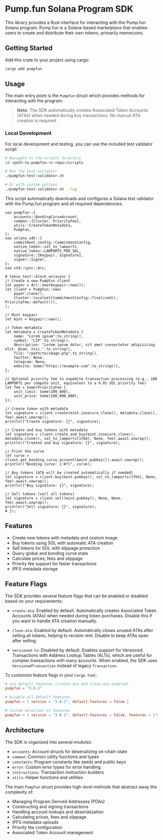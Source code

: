 # Pump.fun Solana Program SDK

This library provides a Rust interface for interacting with the Pump.fun Solana program.
Pump.fun is a Solana-based marketplace that enables users to create and distribute their own tokens, primarily memecoins.

## Getting Started

Add this crate to your project using cargo:

```sh
cargo add pumpfun
```

## Usage

The main entry point is the `PumpFun` struct which provides methods for interacting with the program:

> **Note:** The SDK automatically creates Associated Token Accounts (ATAs) when needed during buy transactions. No manual ATA creation is required.

### Local Development

For local development and testing, you can use the included test validator script:

```sh
# Navigate to the scripts directory
cd <path-to-pumpfun-rs-repo>/scripts

# Run the test validator
./pumpfun-test-validator.sh

# Or with custom options
./pumpfun-test-validator.sh --log
```

This script automatically downloads and configures a Solana test validator with the Pump.fun program and all required dependencies.

```rust,no_run
use pumpfun::{
    accounts::BondingCurveAccount,
    common::{Cluster, PriorityFee},
    utils::CreateTokenMetadata,
    PumpFun,
};
use solana_sdk::{
    commitment_config::CommitmentConfig,
    native_token::sol_to_lamports,
    native_token::LAMPORTS_PER_SOL,
    signature::{Keypair, Signature},
    signer::Signer,
};
use std::sync::Arc;

# tokio_test::block_on(async {
// Create a new PumpFun client
let payer = Arc::new(Keypair::new());
let client = PumpFun::new(
    payer.clone(),
    Cluster::localnet(CommitmentConfig::finalized(), PriorityFee::default()),
);

// Mint keypair
let mint = Keypair::new();

// Token metadata
let metadata = CreateTokenMetadata {
    name: "Lorem ipsum".to_string(),
    symbol: "LIP".to_string(),
    description: "Lorem ipsum dolor, sit amet consectetur adipisicing elit. Quam, nisi.".to_string(),
    file: "/path/to/image.png".to_string(),
    twitter: None,
    telegram: None,
    website: Some("https://example.com".to_string()),
};

// Optional priority fee to expedite transaction processing (e.g., 100 LAMPORTS per compute unit, equivalent to a 0.01 SOL priority fee)
let fee = Some(PriorityFee {
    unit_limit: Some(100_000),
    unit_price: Some(100_000_000),
});

// Create token with metadata
let signature = client.create(mint.insecure_clone(), metadata.clone(), fee).await.unwrap();
println!("Create signature: {}", signature);

// Create and buy tokens with metadata
let signature = client.create_and_buy(mint.insecure_clone(), metadata.clone(), sol_to_lamports(1f64), None, fee).await.unwrap();
println!("Created and buy signature: {}", signature);

// Print the curve
let curve = client.get_bonding_curve_account(&mint.pubkey()).await.unwrap();
println!("Bonding curve: {:#?}", curve);

// Buy tokens (ATA will be created automatically if needed)
let signature = client.buy(mint.pubkey(), sol_to_lamports(1f64), None, fee).await.unwrap();
println!("Buy signature: {}", signature);

// Sell tokens (sell all tokens)
let signature = client.sell(mint.pubkey(), None, None, fee).await.unwrap();
println!("Sell signature: {}", signature);
# });
```

## Features

- Create new tokens with metadata and custom image
- Buy tokens using SOL with automatic ATA creation
- Sell tokens for SOL with slippage protection
- Query global and bonding curve state
- Calculate prices, fees and slippage
- Priority fee support for faster transactions
- IPFS metadata storage

## Feature Flags

The SDK provides several feature flags that can be enabled or disabled based on your requirements:

- `create-ata`: Enabled by default. Automatically creates Associated Token Accounts (ATAs) when needed during token purchases. Disable this if you want to handle ATA creation manually.

- `close-ata`: Enabled by default. Automatically closes unused ATAs after selling all tokens, helping to reclaim rent. Disable to keep ATAs open after selling.

- `versioned-tx`: Disabled by default. Enables support for Versioned Transactions with Address Lookup Tables (ALTs), which are useful for complex transactions with many accounts. When enabled, the SDK uses `VersionedTransaction` instead of legacy `Transaction`.

To customize feature flags in your `Cargo.toml`:

```toml
# Use default features (create-ata and close-ata enabled)
pumpfun = "3.0.2"

# Disable all default features
pumpfun = { version = "3.0.2", default-features = false }

# Custom selection of features
pumpfun = { version = "3.0.2", default-features = false, features = ["versioned-tx"] }
```

## Architecture

The SDK is organized into several modules:

- `accounts`: Account structs for deserializing on-chain state
- `common`: Common utility functions and types
- `constants`: Program constants like seeds and public keys
- `error`: Custom error types for error handling
- `instructions`: Transaction instruction builders
- `utils`: Helper functions and utilities

The main `PumpFun` struct provides high-level methods that abstract away the complexity of:

- Managing Program Derived Addresses (PDAs)
- Constructing and signing transactions
- Handling account lookups and deserialization
- Calculating prices, fees and slippage
- IPFS metadata uploads
- Priority fee configuration
- Associated Token Account management
